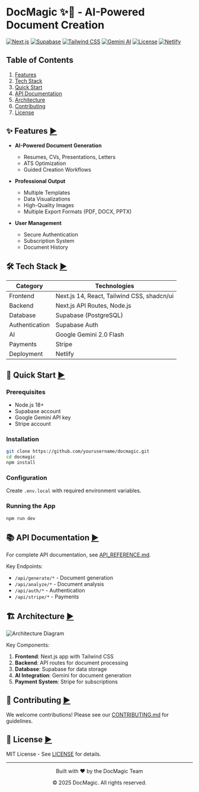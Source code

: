 # DocMagic ✨📄 - AI-Powered Document Creation

[![Next.js](https://img.shields.io/badge/Next.js-14-black?style=flat&logo=next.js)](https://nextjs.org)
[![Supabase](https://img.shields.io/badge/Supabase-Database-3ECF8E?style=flat&logo=supabase)](https://supabase.com)
[![Tailwind CSS](https://img.shields.io/badge/Tailwind-CSS-38B2AC?style=flat&logo=tailwind-css)](https://tailwindcss.com)
[![Gemini AI](https://img.shields.io/badge/Gemini-AI-4285F4?style=flat&logo=google)](https://ai.google.dev)
[![License](https://img.shields.io/badge/License-MIT-blue.svg)](LICENSE)
[![Netlify](https://img.shields.io/badge/Netlify-Deployed-00C7B7?style=flat&logo=netlify)](https://www.netlify.com)

## Table of Contents
1. [Features](#-features)
2. [Tech Stack](#-tech-stack)
3. [Quick Start](#-quick-start)
4. [API Documentation](#-api-documentation)
5. [Architecture](#-architecture)
6. [Contributing](#-contributing)
7. [License](#-license)

## ✨ Features [▶](#table-of-contents)

- **AI-Powered Document Generation**
  - Resumes, CVs, Presentations, Letters
  - ATS Optimization
  - Guided Creation Workflows

- **Professional Output**
  - Multiple Templates
  - Data Visualizations
  - High-Quality Images
  - Multiple Export Formats (PDF, DOCX, PPTX)

- **User Management**
  - Secure Authentication
  - Subscription System
  - Document History

## 🛠️ Tech Stack [▶](#table-of-contents)

| Category       | Technologies                          |
|----------------|---------------------------------------|
| Frontend       | Next.js 14, React, Tailwind CSS, shadcn/ui |
| Backend        | Next.js API Routes, Node.js          |
| Database       | Supabase (PostgreSQL)                |
| Authentication | Supabase Auth                        |
| AI             | Google Gemini 2.0 Flash              |
| Payments       | Stripe                               |
| Deployment     | Netlify                              |

## 🚀 Quick Start [▶](#table-of-contents)

### Prerequisites
- Node.js 18+
- Supabase account
- Google Gemini API key
- Stripe account

### Installation
```bash
git clone https://github.com/yourusername/docmagic.git
cd docmagic
npm install
```

### Configuration
Create `.env.local` with required environment variables.

### Running the App
```bash
npm run dev
```

## 📚 API Documentation [▶](#table-of-contents)

For complete API documentation, see [API_REFERENCE.md](API_REFERENCE.md).

Key Endpoints:
- `/api/generate/*` - Document generation
- `/api/analyze/*` - Document analysis
- `/api/auth/*` - Authentication
- `/api/stripe/*` - Payments

## 🏗️ Architecture [▶](#table-of-contents)

![Architecture Diagram](docs/architecture.png)

Key Components:
1. **Frontend**: Next.js app with Tailwind CSS
2. **Backend**: API routes for document processing
3. **Database**: Supabase for data storage
4. **AI Integration**: Gemini for document generation
5. **Payment System**: Stripe for subscriptions

## 🤝 Contributing [▶](#table-of-contents)

We welcome contributions! Please see our [CONTRIBUTING.md](CONTRIBUTING.md) for guidelines.

## 📄 License [▶](#table-of-contents)

MIT License - See [LICENSE](LICENSE) for details.

---

<div align="center">
  <p>Built with ❤️ by the DocMagic Team</p>
  <p>© 2025 DocMagic. All rights reserved.</p>
</div>
